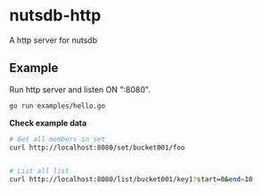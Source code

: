 # nutsdb-http

A http server for nutsdb

## Example

Run http server and listen ON ":8080".

```bash
go run examples/hello.go
```

**Check example data**

```bash
# Get all members in set
curl http://localhost:8080/set/bucket001/foo


# List all list
curl http://localhost:8080/list/bucket001/key1?start=0&end=10
```
